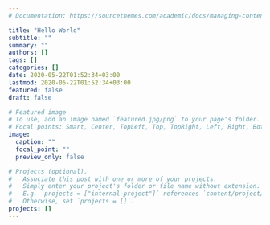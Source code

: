 ```yaml
---
# Documentation: https://sourcethemes.com/academic/docs/managing-content/

title: "Hello World"
subtitle: ""
summary: ""
authors: []
tags: []
categories: []
date: 2020-05-22T01:52:34+03:00
lastmod: 2020-05-22T01:52:34+03:00
featured: false
draft: false

# Featured image
# To use, add an image named `featured.jpg/png` to your page's folder.
# Focal points: Smart, Center, TopLeft, Top, TopRight, Left, Right, BottomLeft, Bottom, BottomRight.
image:
  caption: ""
  focal_point: ""
  preview_only: false

# Projects (optional).
#   Associate this post with one or more of your projects.
#   Simply enter your project's folder or file name without extension.
#   E.g. `projects = ["internal-project"]` references `content/project/deep-learning/index.md`.
#   Otherwise, set `projects = []`.
projects: []
---
```

